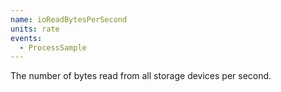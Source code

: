 ```yaml
---
name: ioReadBytesPerSecond
units: rate
events:
  - ProcessSample
---
```


The number of bytes read from all storage devices per second.